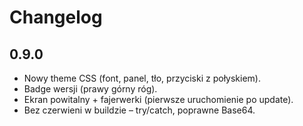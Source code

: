 # Changelog

## 0.9.0
- Nowy theme CSS (font, panel, tło, przyciski z połyskiem).
- Badge wersji (prawy górny róg).
- Ekran powitalny + fajerwerki (pierwsze uruchomienie po update).
- Bez czerwieni w buildzie – try/catch, poprawne Base64.
